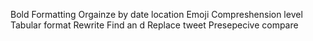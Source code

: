 Bold Formatting
Orgainze by date location
Emoji
Compreshension level
Tabular format
Rewrite
Find an d Replace
tweet 
Presepecive
 compare 
